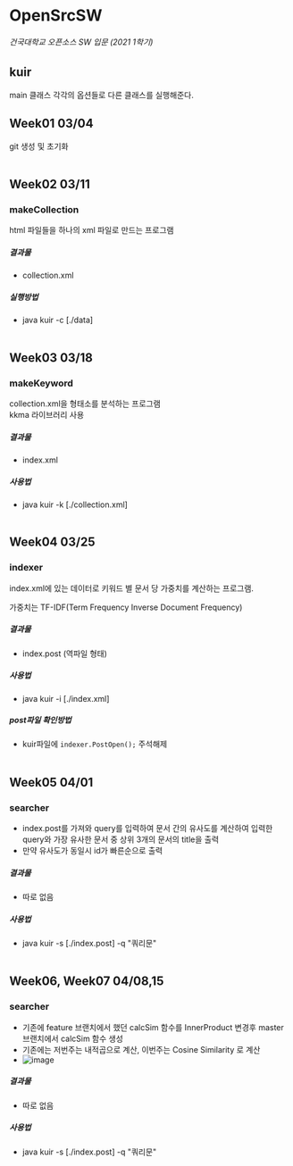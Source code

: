 # OpenSrcSW

###### 건국대학교 오픈소스 SW 입문 (2021 1학기) 

## kuir 
main 클래스 각각의 옵션들로 다른 클래스를 실행해준다.
<br/>

## Week01 03/04
git 생성 및 초기화
<br/><br/>

## Week02 03/11
### makeCollection 
html 파일들을 하나의 xml 파일로 만드는 프로그램
##### 결과물
- collection.xml
##### 실행방법
-  java kuir -c [./data]
<br/><br/>
   

## Week03 03/18
### makeKeyword
collection.xml을 형태소를 분석하는 프로그램 <br/>
kkma 라이브러리 사용
##### 결과물
- index.xml
##### 사용법
- java kuir -k [./collection.xml]
<br/><br/>
  

## Week04 03/25
### indexer
index.xml에 있는 데이터로 키워드 별 문서 당 가중치를 계산하는 프로그램.

가중치는 TF-IDF(Term Frequency Inverse Document Frequency)
##### 결과물
- index.post (역파일 형태)
##### 사용법
- java kuir -i [./index.xml]
##### post파일 확인방법
- kuir파일에 `indexer.PostOpen();` 주석해제
<br/><br/>

 
## Week05 04/01
### searcher
- index.post를 가져와 query를 입력하여 문서 간의 유사도를 계산하여 입력한 query와 가장 유사한 문서 중 상위 3개의 문서의 title을 출력
- 만약 유사도가 동일시 id가 빠른순으로 출력
##### 결과물
- 따로 없음
##### 사용법
- java kuir -s [./index.post] -q "쿼리문"
<br/><br/>

## Week06, Week07 04/08,15
### searcher
- 기존에 feature 브랜치에서 했던 calcSim 함수를 InnerProduct 변경후 master 브랜치에서 calcSim 함수 생성
- 기존에는 저번주는 내적곱으로 계산, 이번주는 Cosine Similarity 로 계산
- ![image](https://user-images.githubusercontent.com/55578730/115100377-2542ee00-9f77-11eb-8d82-a2ca39d36b71.png)

##### 결과물
- 따로 없음
##### 사용법
- java kuir -s [./index.post] -q "쿼리문"
<br/><br/>
